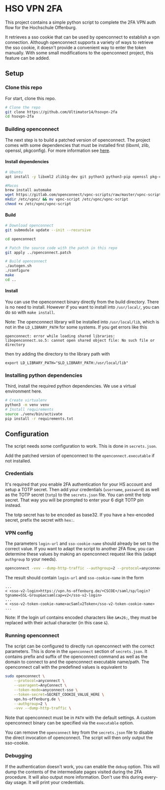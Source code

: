 # HSO VPN 2FA

This project contains a simple python script to complete the 2FA VPN auth flow for the
Hochschule Offenburg.

It retrieves a sso cookie that can be used by openconnect to establish a vpn connection.
Although openconnect supports a variety of ways to retrieve the sso cookie, it doesn't
provide a convenient way to enter the token manually. With some small modifications to
the openconnect project, this feature can be added.

## Setup

### Clone this repo

For start, clone this repo.

```bash
# Clone the repo
git clone https://github.com/Ultimator14/hsovpn-2fa
cd hsovpn-2fa
```

### Building openconnect

The next step is to build a patched version of openconnect.
The project comes with some dependencies that must be installed first
(libxml, zlib, openssl, pkgconfig). For more information
see [here](https://www.infradead.org/openconnect/building.html).

#### Install dependencies

```bash
# Ubuntu
apt install -y libxml2 zlib1g-dev git python3 python3-pip openssl pkg-config build-essential autotools-dev automake libtool vpnc libssl-dev libxml2-dev python3.10-venv

#Macos
brew install automake
wget https://gitlab.com/openconnect/vpnc-scripts/raw/master/vpnc-script
mkdir /etc/vpnc/ && mv vpnc-script /etc/vpnc/vpnc-script
chmod +x /etc/vpnc/vpnc-script
```

#### Build

```bash
# Download openconnect
git submodule update --init --recursive

cd openconnect

# Patch the source code with the patch in this repo
git apply ../openconnect.patch

# Build openconnect
./autogen.sh
./configure
make
cd ..
```

#### Install

You can use the openconnect binary directly from the build directory. There is no need to install.
However if you want to install into `/usr/local/`, you can do so with `make install`.

Note: The openconnect library will be installed into `/usr/local/lib`, which is not in the `LD_LIBRARY_PATH` for some systems.
If you get errors like this

```
openconnect: error while loading shared libraries: libopenconnect.so.5: cannot open shared object file: No such file or directory
```

then try adding the directory to the library path with

```
export LD_LIBRARY_PATH="$LD_LIBRARY_PATH:/usr/local/lib"
```

### Installing python dependencies

Third, install the required python dependencies. We use a virtual environment here.

```bash
# Create virtualenv
python3 -m venv venv
# Install requirements
source ./venv/bin/activate
pip install -r requirements.txt
```

## Configuration

The script needs some configuration to work. This is done in `secrets.json`.

Add the patched version of openconnect to the `openconnect.executable` if not installed.

### Credentials

It's required that you enable 2FA authentication for your HS account and setup
a TOTP secret. Then add your credentials (`username`, `password`) as well as the TOTP
secret (`totp`) to the `secrets.json` file. You can omit the totp secret. That way
you will be prompted to enter your 6 digit TOTP pin instead.

The totp secret has to be encoded as base32. If you have a hex-encoded
secret, prefix the secret with `hex:`.

### VPN config

The parameters `login-url` and `sso-cookie-name` should already be set to the
correct value. If you want to adapt the script to another 2FA flow, you can
determine these values by making an openconnect request like this (adapt `authgroup`
to your needs).

```bash
openconnect -vvv --dump-http-traffic --authgroup=2 --protocol=anyconnect --useragent="AnyConnect" vpn.hs-offenburg.de
```

The result should contain `login-url` and `sso-cookie-name` in the form
```
...
< <sso-v2-login>https://vpn.hs-offenburg.de/+CSCOE+/saml/sp/login?tgname=SSL-Group&acsamlcap=v2</sso-v2-login>
...
< <sso-v2-token-cookie-name>acSamlv2Token</sso-v2-token-cookie-name>
...
```

Note: If the login url contains encoded characters like `&#x26;`, they must be replaced with their actual character (in this case `&`).

### Running openconnect

The script can be configured to directly run openconnect with the correct parameters.
This is done in the `openconnect` section of `secrets.json`. It contains prefix and
suffix of the openconnect command as well as the domain to connect to and the openconnect
executable name/path. The openconnect call with the predefined values is equivalent to

```bash
sudo openconnect \
    --protocol=anyconnect \
    --useragent=AnyConnect \
    --token-mode=anyconnect-sso \
    --token-secret=SECRET_COOKIE_VALUE_HERE \
    vpn.hs-offenburg.de \
    --authgroup=2 \
    -vvv --dump-http-traffic \
```

Note that openconnect must be in `PATH` with the default settings. A custom openconnect binary can be specified via the `executable` option.

You can remove the `openconnect` key from the `secrets.json` file to disable the direct
invocation of openconnect. The script will then only output the sso-cookie.

### Debugging

If the authentication doesn't work, you can enable the `debug` option. This will dump the
contents of the intermediate pages visited during the 2FA procedure. It will also output
more information. Don't use this during every-day usage. It will print your credentials.
